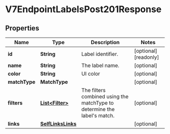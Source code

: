 

# V7EndpointLabelsPost201Response


## Properties

| Name | Type | Description | Notes |
|------------ | ------------- | ------------- | -------------|
|**id** | **String** | Label identifier. |  [optional] [readonly] |
|**name** | **String** | The label name. |  [optional] |
|**color** | **String** | UI color |  [optional] |
|**matchType** | **MatchType** |  |  [optional] |
|**filters** | [**List&lt;Filter&gt;**](Filter.md) | The filters combined using the matchType to determine the label&#39;s match. |  [optional] |
|**links** | [**SelfLinksLinks**](SelfLinksLinks.md) |  |  [optional] |



